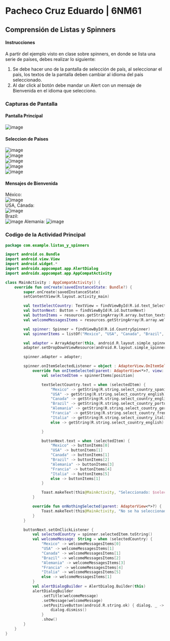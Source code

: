 # Pacheco Cruz Eduardo | 6NM61

## **Comprensión de Listas y Spinners**

#### Instrucciones

A partir del ejemplo visto en clase sobre spinners, en donde se lista una serie de países, debes realizar lo siguiente:

1. Se debe hacer uno de la pantalla de selección de país, al seleccionar el país, los textos de la pantalla deben cambiar al idioma del país seleccionado.
1. Al dar click al botón debe mandar un Alert con un mensaje de Bienvenida en el idioma que selecciono.

### **Capturas de Pantalla**

#### Pantalla Principal  
![image](https://github.com/EduardoPacheco2003/Comprension-de-Listas-y-Spinners/assets/100945554/3d1f6eea-8233-4437-87ca-0476e54aa08d)  

#### Seleccion de Paises  
![image](https://github.com/EduardoPacheco2003/Comprension-de-Listas-y-Spinners/assets/100945554/f5ebc400-d413-4c83-98b9-0473c4ab60aa)  
![image](https://github.com/EduardoPacheco2003/Comprension-de-Listas-y-Spinners/assets/100945554/7a01328c-049c-4c1d-a075-cb3c4fb1b203)  
![image](https://github.com/EduardoPacheco2003/Comprension-de-Listas-y-Spinners/assets/100945554/645e5586-6c5a-4ef3-8eaf-71b22aa3695c)  
![image](https://github.com/EduardoPacheco2003/Comprension-de-Listas-y-Spinners/assets/100945554/d5ff27b3-989b-4981-b457-d571adcd6504)  
![image](https://github.com/EduardoPacheco2003/Comprension-de-Listas-y-Spinners/assets/100945554/3b3d6b85-2477-4d75-97e5-e251c7fd46c6)  


#### Mensajes de Bienvenida
México:  
![image](https://github.com/EduardoPacheco2003/Comprension-de-Listas-y-Spinners/assets/100945554/9ea3d4e6-7921-4414-935f-5721b2630607)  
USA, Cánada:  
![image](https://github.com/EduardoPacheco2003/Comprension-de-Listas-y-Spinners/assets/100945554/8e97bbc8-5a35-407e-909d-d660e79abb85)  
Brazil:  
![image](https://github.com/EduardoPacheco2003/Comprension-de-Listas-y-Spinners/assets/100945554/a0bc7985-837c-4af3-ae78-4ca3727b174c)
Alemania:
![image](https://github.com/EduardoPacheco2003/Comprension-de-Listas-y-Spinners/assets/100945554/b6a7f7d3-5617-4837-9716-d14e61fd428f)

### Codigo de la Actividad Principal

```kotlin
package com.example.listas_y_spinners

import android.os.Bundle
import android.view.View
import android.widget.*
import androidx.appcompat.app.AlertDialog
import androidx.appcompat.app.AppCompatActivity

class MainActivity : AppCompatActivity() {
    override fun onCreate(savedInstanceState: Bundle?) {
        super.onCreate(savedInstanceState)
        setContentView(R.layout.activity_main)

        val textSelectCountry: TextView = findViewById(R.id.text_SelectCountry)
        val buttonNext: Button = findViewById(R.id.buttonNext)
        val buttonItems = resources.getStringArray(R.array.button_texts)
        val welcomeMessagesItems = resources.getStringArray(R.array.welcome_messages)

        val spinner: Spinner = findViewById(R.id.CountrySpinner)
        val spinnerItems = listOf("Mexico", "USA", "Canada", "Brazil", "Alemania", "Francia", "Italia")

        val adapter = ArrayAdapter(this, android.R.layout.simple_spinner_item, spinnerItems)
        adapter.setDropDownViewResource(android.R.layout.simple_spinner_dropdown_item)

        spinner.adapter = adapter;

        spinner.onItemSelectedListener = object : AdapterView.OnItemSelectedListener {
            override fun onItemSelected(parent: AdapterView<*>?, view: View?, position: Int, id: Long) {
                val selectedItem = spinnerItems[position]

                textSelectCountry.text = when (selectedItem) {
                    "Mexico" -> getString(R.string.select_country_spanish)
                    "USA" -> getString(R.string.select_country_english)
                    "Canada" -> getString(R.string.select_country_english)
                    "Brazil" -> getString(R.string.select_country_portuguese)
                    "Alemania" -> getString(R.string.select_country_german)
                    "Francia" -> getString(R.string.select_country_french)
                    "Italia" -> getString(R.string.select_country_italian)
                    else -> getString(R.string.select_country_english)

                }

                buttonNext.text = when (selectedItem) {
                    "Mexico" -> buttonItems[0]
                    "USA" -> buttonItems[1]
                    "Canada" -> buttonItems[1]
                    "Brazil" -> buttonItems[2]
                    "Alemania" -> buttonItems[3]
                    "Francia" -> buttonItems[4]
                    "Italia" -> buttonItems[5]
                    else -> buttonItems[1]
                }

                Toast.makeText(this@MainActivity, "Seleccionado: $selectedItem", Toast.LENGTH_SHORT).show()
            }

            override fun onNothingSelected(parent: AdapterView<*>?) {
                Toast.makeText(this@MainActivity, "No se ha seleccionado nada", Toast.LENGTH_SHORT).show()
            }
        }

        buttonNext.setOnClickListener {
            val selectedCountry = spinner.selectedItem.toString()
            val welcomeMessage: String = when (selectedCountry) {
                "Mexico" -> welcomeMessagesItems[0]
                "USA" -> welcomeMessagesItems[1]
                "Canada" -> welcomeMessagesItems[1]
                "Brazil" -> welcomeMessagesItems[2]
                "Alemania" -> welcomeMessagesItems[3]
                "Francia" -> welcomeMessagesItems[4]
                "Italia" -> welcomeMessagesItems[5]
                else -> welcomeMessagesItems[1]
            }
            val alertDialogBuilder = AlertDialog.Builder(this)
            alertDialogBuilder
                .setTitle(welcomeMessage)
                .setMessage(welcomeMessage)
                .setPositiveButton(android.R.string.ok) { dialog, _ ->
                    dialog.dismiss()
                }
                .show()
        }
    }
}
```
